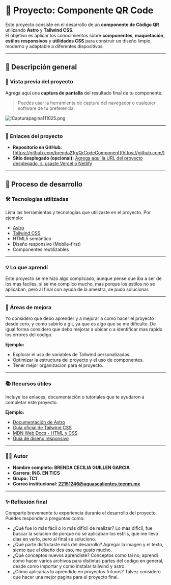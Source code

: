 # 🧩 Proyecto: Componente QR Code

Este proyecto consiste en el desarrollo de un **componente de Código QR** utilizando **Astro** y **Tailwind CSS**.  
El objetivo es aplicar los conocimientos sobre **componentes**, **maquetación**, **estilos responsivos** y **utilidades CSS** para construir un diseño limpio, moderno y adaptable a diferentes dispositivos.

---

## 📖 Descripción general

### 🧩 Vista previa del proyecto
Agrega aquí una **captura de pantalla** del resultado final de tu componente.  
> Puedes usar la herramienta de captura del navegador o cualquier software de tu preferencia.

![!Capturapagina111025.png](./screenshot.jpg)

---

### 🔗 Enlaces del proyecto

- **Repositorio en GitHub:** [https://github.com/brenda21g/QrCodeComponent](https://github.com/)
- **Sitio desplegado (opcional):** [Agrega aquí la URL del proyecto desplegado, si usaste Vercel o Netlify](https://)

---

## 🧠 Proceso de desarrollo

### 🛠️ Tecnologías utilizadas
Lista las herramientas y tecnologías que utilizaste en el proyecto. Por ejemplo:

- [Astro](https://astro.build)
- [Tailwind CSS](https://tailwindcss.com/)
- HTML5 semántico
- Diseño responsivo (Mobile-first)
- Componentes reutilizables

---

### 💡 Lo que aprendí
Este proyecto se me hizo algo complicado, aunque pense que iba a ser de los mas faciles, si se me complico mucho, mas porque los estilos no se aplicaban, pero al final con ayuda de la amestra, se pudo solucionar. 

---

### 🚀 Áreas de mejora

Yo considero que debo aprender y a mejorar a como hacer el proyecto desde cero, y como subirlo a git, ya que es algo que se me dificulto. De igual forma considero que debo mejorar a ubicar o a identificar mas rapido los errores del codigo. 

**Ejemplo:**  
- Explorar el uso de variables de Tailwind personalizadas.  
- Optimizar la estructura del proyecto y el uso de componentes. 
- Tener mejor organizacion para el proyecto.  

---

### 📚 Recursos útiles

Incluye los enlaces, documentación o tutoriales que te ayudaron a completar este proyecto.

**Ejemplo:**
- [Documentación de Astro](https://docs.astro.build)  
- [Guía oficial de Tailwind CSS](https://tailwindcss.com/docs)  
- [MDN Web Docs - HTML y CSS](https://developer.mozilla.org/es/)  
- [Guía de diseño responsivo](https://web.dev/responsive-web-design-basics/)  

---

### 👩‍💻 Autor

- **Nombre completo: BRENDA CECILIA GUILLEN GARCIA**  
- **Carrera: ING. EN TICS**  
- **Grupo: TC1**  
- **Correo institucional: 22151246@aguascalientes.tecnm.mx**  

---

### ✨ Reflexión final

Comparte brevemente tu experiencia durante el desarrollo del proyecto.  
Puedes responder a preguntas como:

- ¿Qué fue lo más fácil o lo más difícil de realizar? Lo mas dificil, fue buscar la solucion de porque no se aplicaban los estilis, que me llevo dias en verlo, pero al final se soluciono.  
- ¿Qué parte disfrutaste más del desarrollo?  Agregar la imagen y el texto, siento que el diseño des eso, me gusto mucho.  
- ¿Qué conceptos nuevos aprendiste? Conceptos como tal no, aprendi como hacer varios archivos para distintas partes del codigo en general, desde como importar y como instalar tailwind y astro.
- ¿Cómo aplicarías lo aprendido en proyectos futuros? Talvez considero que hacer una mejor pagina para el proyecto final. 
